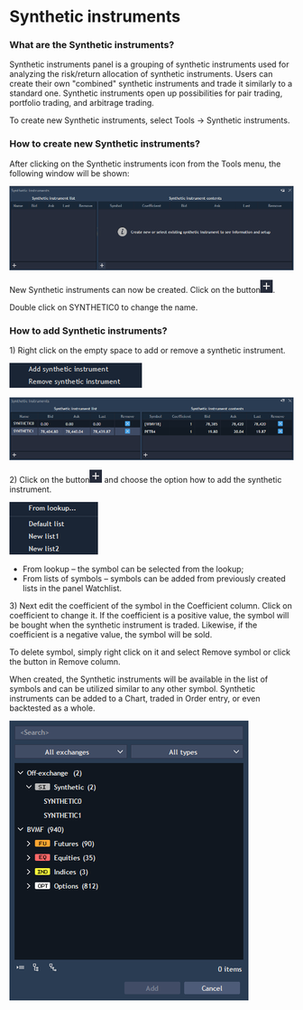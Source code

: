 # Synthetic instruments

### **What are the Synthetic instruments?**

Synthetic instruments panel is a grouping of synthetic instruments used for analyzing the risk/return allocation of synthetic instruments. Users can create their own "combined" synthetic instruments and trade it similarly to a standard one. Synthetic instruments open up possibilities for pair trading, portfolio trading, and arbitrage trading.

To create new Synthetic instruments, select Tools -&gt; Synthetic instruments.

### **How to create new Synthetic instruments?**

After clicking on the Synthetic instruments icon from the Tools menu, the following window will be shown:

![](../../.gitbook/assets/1%20%2831%29.png)


New Synthetic instruments can now be created. Click on the button![](../../.gitbook/assets/2%20%283%29.png).


Double click on SYNTHETIC0 to change the name.

### How to add Synthetic instruments?

1\) Right click on the empty space to add or remove a synthetic instrument.

![](../../.gitbook/assets/3%20%285%29.png)

![](../../.gitbook/assets/4%20%2813%29.png)


2\) Click on the button![](../../.gitbook/assets/2%20%2818%29.png)
and choose the option how to add the synthetic instrument.

![](../../.gitbook/assets/5%20%2810%29.png)

* From lookup – the symbol can be selected from the lookup; 
* From lists of symbols – symbols can be added from previously created lists in the panel Watchlist.

3\) Next edit the coefficient of the symbol in the Coefficient column. Click on coefficient to change it. If the coefficient is a positive value, the symbol will be bought when the synthetic instrument is traded. Likewise, if the coefficient is a negative value, the symbol will be sold.

To delete symbol, simply right click on it and select Remove symbol or click the button in Remove column.

When created, the Synthetic instruments will be available in the list of symbols and can be utilized similar to any other symbol. Synthetic instruments can be added to a Chart, traded in Order entry, or even backtested as a whole.

![](../../.gitbook/assets/6%20%288%29.png)



